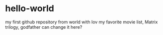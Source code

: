# hello-world
my first github repository
from world with lov
my favorite movie list, Matrix trilogy, godfather
can change it here?
